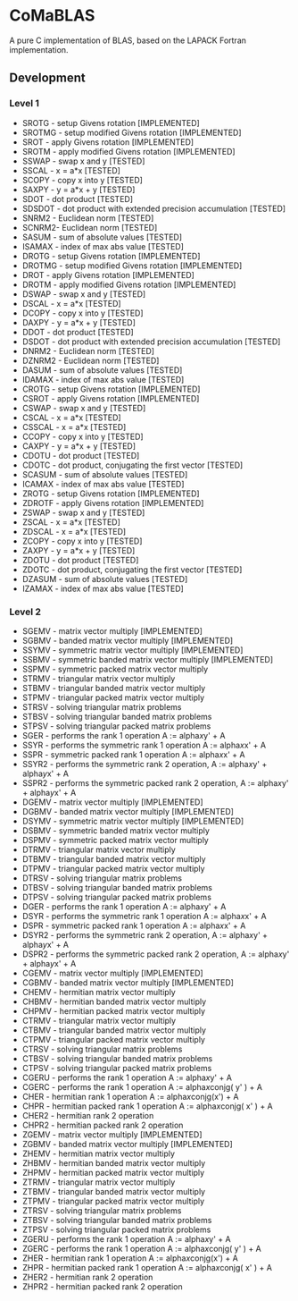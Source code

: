 # CoMaBLAS
A pure C implementation of BLAS, based on the LAPACK Fortran implementation.

## Development 

### Level 1
- SROTG - setup Givens rotation [IMPLEMENTED]
- SROTMG - setup modified Givens rotation [IMPLEMENTED]
- SROT - apply Givens rotation [IMPLEMENTED]
- SROTM - apply modified Givens rotation [IMPLEMENTED]
- SSWAP - swap x and y [TESTED]
- SSCAL - x = a*x [TESTED]
- SCOPY - copy x into y [TESTED]
- SAXPY - y = a*x + y [TESTED]
- SDOT - dot product [TESTED]
- SDSDOT - dot product with extended precision accumulation [TESTED]
- SNRM2 - Euclidean norm [TESTED]
- SCNRM2- Euclidean norm [TESTED]
- SASUM - sum of absolute values [TESTED]
- ISAMAX - index of max abs value [TESTED]
- DROTG - setup Givens rotation [IMPLEMENTED]
- DROTMG - setup modified Givens rotation [IMPLEMENTED]
- DROT - apply Givens rotation [IMPLEMENTED]
- DROTM - apply modified Givens rotation [IMPLEMENTED]
- DSWAP - swap x and y [TESTED]
- DSCAL - x = a*x [TESTED]
- DCOPY - copy x into y [TESTED]
- DAXPY - y = a*x + y [TESTED]
- DDOT - dot product [TESTED]
- DSDOT - dot product with extended precision accumulation [TESTED]
- DNRM2 - Euclidean norm [TESTED]
- DZNRM2 - Euclidean norm [TESTED]
- DASUM - sum of absolute values [TESTED]
- IDAMAX - index of max abs value [TESTED]
- CROTG - setup Givens rotation [IMPLEMENTED]
- CSROT - apply Givens rotation [IMPLEMENTED]
- CSWAP - swap x and y [TESTED]
- CSCAL - x = a*x [TESTED]
- CSSCAL - x = a*x [TESTED]
- CCOPY - copy x into y [TESTED]
- CAXPY - y = a*x + y [TESTED]
- CDOTU - dot product [TESTED]
- CDOTC - dot product, conjugating the first vector [TESTED]
- SCASUM - sum of absolute values [TESTED]
- ICAMAX - index of max abs value [TESTED]
- ZROTG - setup Givens rotation [IMPLEMENTED]
- ZDROTF - apply Givens rotation [IMPLEMENTED]
- ZSWAP - swap x and y [TESTED]
- ZSCAL - x = a*x [TESTED]
- ZDSCAL - x = a*x [TESTED]
- ZCOPY - copy x into y [TESTED]
- ZAXPY - y = a*x + y [TESTED]
- ZDOTU - dot product [TESTED]
- ZDOTC - dot product, conjugating the first vector [TESTED]
- DZASUM - sum of absolute values [TESTED]
- IZAMAX - index of max abs value [TESTED]

### Level 2
- SGEMV - matrix vector multiply [IMPLEMENTED]
- SGBMV - banded matrix vector multiply [IMPLEMENTED]
- SSYMV - symmetric matrix vector multiply [IMPLEMENTED]
- SSBMV - symmetric banded matrix vector multiply [IMPLEMENTED]
- SSPMV - symmetric packed matrix vector multiply
- STRMV - triangular matrix vector multiply
- STBMV - triangular banded matrix vector multiply
- STPMV - triangular packed matrix vector multiply
- STRSV - solving triangular matrix problems
- STBSV - solving triangular banded matrix problems
- STPSV - solving triangular packed matrix problems
- SGER - performs the rank 1 operation A := alpha*x*y' + A
- SSYR - performs the symmetric rank 1 operation A := alpha*x*x' + A
- SSPR - symmetric packed rank 1 operation A := alpha*x*x' + A
- SSYR2 - performs the symmetric rank 2 operation, A := alpha*x*y' + alpha*y*x' + A
- SSPR2 - performs the symmetric packed rank 2 operation, A := alpha*x*y' + alpha*y*x' + A
- DGEMV - matrix vector multiply [IMPLEMENTED]
- DGBMV - banded matrix vector multiply [IMPLEMENTED]
- DSYMV - symmetric matrix vector multiply [IMPLEMENTED]
- DSBMV - symmetric banded matrix vector multiply
- DSPMV - symmetric packed matrix vector multiply
- DTRMV - triangular matrix vector multiply
- DTBMV - triangular banded matrix vector multiply
- DTPMV - triangular packed matrix vector multiply
- DTRSV - solving triangular matrix problems
- DTBSV - solving triangular banded matrix problems
- DTPSV - solving triangular packed matrix problems
- DGER - performs the rank 1 operation A := alpha*x*y' + A
- DSYR - performs the symmetric rank 1 operation A := alpha*x*x' + A
- DSPR - symmetric packed rank 1 operation A := alpha*x*x' + A
- DSYR2 - performs the symmetric rank 2 operation, A := alpha*x*y' + alpha*y*x' + A
- DSPR2 - performs the symmetric packed rank 2 operation, A := alpha*x*y' + alpha*y*x' + A
- CGEMV - matrix vector multiply [IMPLEMENTED]
- CGBMV - banded matrix vector multiply [IMPLEMENTED]
- CHEMV - hermitian matrix vector multiply
- CHBMV - hermitian banded matrix vector multiply
- CHPMV - hermitian packed matrix vector multiply
- CTRMV - triangular matrix vector multiply
- CTBMV - triangular banded matrix vector multiply
- CTPMV - triangular packed matrix vector multiply
- CTRSV - solving triangular matrix problems
- CTBSV - solving triangular banded matrix problems
- CTPSV - solving triangular packed matrix problems
- CGERU - performs the rank 1 operation A := alpha*x*y' + A
- CGERC - performs the rank 1 operation A := alpha*x*conjg( y' ) + A
- CHER - hermitian rank 1 operation A := alpha*x*conjg(x') + A
- CHPR - hermitian packed rank 1 operation A := alpha*x*conjg( x' ) + A
- CHER2 - hermitian rank 2 operation
- CHPR2 - hermitian packed rank 2 operation
- ZGEMV - matrix vector multiply [IMPLEMENTED]
- ZGBMV - banded matrix vector multiply [IMPLEMENTED]
- ZHEMV - hermitian matrix vector multiply
- ZHBMV - hermitian banded matrix vector multiply
- ZHPMV - hermitian packed matrix vector multiply
- ZTRMV - triangular matrix vector multiply
- ZTBMV - triangular banded matrix vector multiply
- ZTPMV - triangular packed matrix vector multiply
- ZTRSV - solving triangular matrix problems
- ZTBSV - solving triangular banded matrix problems
- ZTPSV - solving triangular packed matrix problems
- ZGERU - performs the rank 1 operation A := alpha*x*y' + A
- ZGERC - performs the rank 1 operation A := alpha*x*conjg( y' ) + A
- ZHER - hermitian rank 1 operation A := alpha*x*conjg(x') + A
- ZHPR - hermitian packed rank 1 operation A := alpha*x*conjg( x' ) + A
- ZHER2 - hermitian rank 2 operation
- ZHPR2 - hermitian packed rank 2 operation